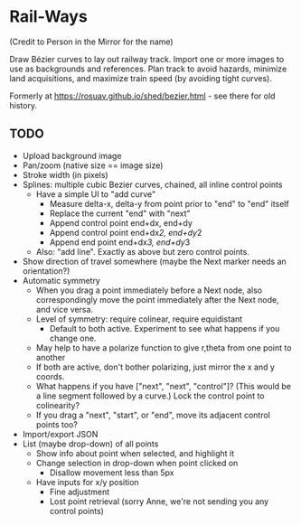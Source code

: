 Rail-Ways
=========

(Credit to Person in the Mirror for the name)

Draw Bézier curves to lay out railway track. Import one or more images to use
as backgrounds and references. Plan track to avoid hazards, minimize land
acquisitions, and maximize train speed (by avoiding tight curves).

Formerly at https://rosuav.github.io/shed/bezier.html - see there for old history.

## TODO

* Upload background image
* Pan/zoom (native size == image size)
* Stroke width (in pixels)
* Splines: multiple cubic Bezier curves, chained, all inline control points
  - Have a simple UI to "add curve"
    - Measure delta-x, delta-y from point prior to "end" to "end" itself
    - Replace the current "end" with "next"
    - Append control point end+dx, end+dy
    - Append control point end+dx*2, end+dy*2
    - Append end point end+dx*3, end+dy*3
  - Also: "add line". Exactly as above but zero control points.
* Show direction of travel somewhere (maybe the Next marker needs an orientation?)
* Automatic symmetry
  - When you drag a point immediately before a Next node, also correspondingly move
    the point immediately after the Next node, and vice versa.
  - Level of symmetry: require colinear, require equidistant
    - Default to both active. Experiment to see what happens if you change one.
  - May help to have a polarize function to give r,theta from one point to another
  - If both are active, don't bother polarizing, just mirror the x and y coords.
  - What happens if you have ["next", "next", "control"]? (This would be a line
    segment followed by a curve.) Lock the control point to colinearity?
  - If you drag a "next", "start", or "end", move its adjacent control points too?
* Import/export JSON
* List (maybe drop-down) of all points
  - Show info about point when selected, and highlight it
  - Change selection in drop-down when point clicked on
    - Disallow movement less than 5px
  - Have inputs for x/y position
    - Fine adjustment
    - Lost point retrieval (sorry Anne, we're not sending you any control points)
